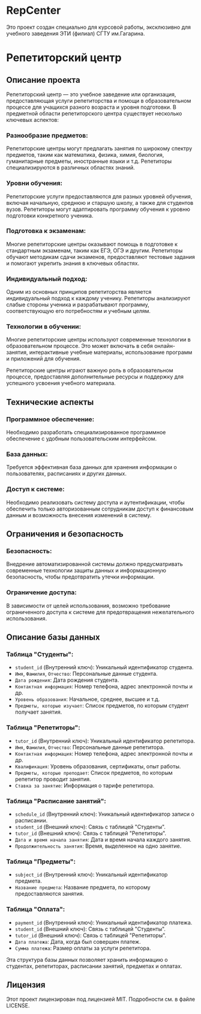 # RepCenter
Это проект создан специально для курсовой работы, эксклюзивно для учебного заведения ЭТИ (филиал) СГТУ им.Гагарина. 

# Репетиторский центр

## Описание проекта

Репетиторский центр — это учебное заведение или организация, предоставляющая услуги репетиторства и помощи в образовательном процессе для учащихся разного возраста и уровня подготовки. В предметной области репетиторского центра существует несколько ключевых аспектов:

### Разнообразие предметов:
Репетиторские центры могут предлагать занятия по широкому спектру предметов, таким как математика, физика, химия, биология, гуманитарные предметы, иностранные языки и т.д. Репетиторы специализируются в различных областях знаний.

### Уровни обучения:
Репетиторские услуги предоставляются для разных уровней обучения, включая начальную, среднюю и старшую школу, а также для студентов вузов. Репетиторы могут адаптировать программу обучения к уровню подготовки конкретного ученика.

### Подготовка к экзаменам:
Многие репетиторские центры оказывают помощь в подготовке к стандартным экзаменам, таким как ЕГЭ, ОГЭ и другим. Репетиторы обучают методикам сдачи экзаменов, предоставляют тестовые задания и помогают укрепить знания в ключевых областях.

### Индивидуальный подход:
Одним из основных принципов репетиторства является индивидуальный подход к каждому ученику. Репетиторы анализируют слабые стороны ученика и разрабатывают программу, соответствующую его потребностям и учебным целям.

### Технологии в обучении:
Многие репетиторские центры используют современные технологии в образовательном процессе. Это может включать в себя онлайн-занятия, интерактивные учебные материалы, использование программ и приложений для обучения.

Репетиторские центры играют важную роль в образовательном процессе, предоставляя дополнительные ресурсы и поддержку для успешного усвоения учебного материала.

## Технические аспекты

### Программное обеспечение:
Необходимо разработать специализированное программное обеспечение с удобным пользовательским интерфейсом.

### База данных:
Требуется эффективная база данных для хранения информации о пользователях, расписаниях и других данных.

### Доступ к системе:
Необходимо реализовать систему доступа и аутентификации, чтобы обеспечить только авторизованным сотрудникам доступ к финансовым данным и возможность внесения изменений в систему.

## Ограничения и безопасность

### Безопасность:
Внедрение автоматизированной системы должно предусматривать современные технологии защиты данных и информационную безопасность, чтобы предотвратить утечки информации.

### Ограничение доступа:
В зависимости от целей использования, возможно требование ограниченного доступа к системе для предотвращения нежелательного использования.

## Описание базы данных

### Таблица "Студенты":
- `student_id` (Внутренний ключ): Уникальный идентификатор студента.
- `Имя`, `Фамилия`, `Отчество`: Персональные данные студента.
- `Дата рождения`: Дата рождения студента.
- `Контактная информация`: Номер телефона, адрес электронной почты и др.
- `Уровень образования`: Начальное, среднее, высшее и т.д.
- `Предметы, которые изучает`: Список предметов, по которым студент получает занятия.

### Таблица "Репетиторы":
- `tutor_id` (Внутренний ключ): Уникальный идентификатор репетитора.
- `Имя`, `Фамилия`, `Отчество`: Персональные данные репетитора.
- `Контактная информация`: Номер телефона, адрес электронной почты и др.
- `Квалификация`: Уровень образования, сертификаты, опыт работы.
- `Предметы, которые преподает`: Список предметов, по которым репетитор проводит занятия.
- `Ставка за занятие`: Информация о тарифе репетитора.

### Таблица "Расписание занятий":
- `schedule_id` (Внутренний ключ): Уникальный идентификатор записи о расписании.
- `student_id` (Внешний ключ): Связь с таблицей "Студенты".
- `tutor_id` (Внешний ключ): Связь с таблицей "Репетиторы".
- `Дата и время начала занятия`: Дата и время начала каждого занятия.
- `Продолжительность занятия`: Время, выделенное на одно занятие.

### Таблица "Предметы":
- `subject_id` (Внутренний ключ): Уникальный идентификатор предмета.
- `Название предмета`: Название предмета, по которому предоставляются занятия.

### Таблица "Оплата":
- `payment_id` (Внутренний ключ): Уникальный идентификатор платежа.
- `student_id` (Внешний ключ): Связь с таблицей "Студенты".
- `tutor_id` (Внешний ключ): Связь с таблицей "Репетиторы".
- `Дата платежа`: Дата, когда был совершен платеж.
- `Сумма платежа`: Размер оплаты за услуги репетитора.

Эта структура базы данных позволяет хранить информацию о студентах, репетиторах, расписании занятий, предметах и оплатах.

## Лицензия

Этот проект лицензирован под лицензией MIT. Подробности см. в файле LICENSE.

